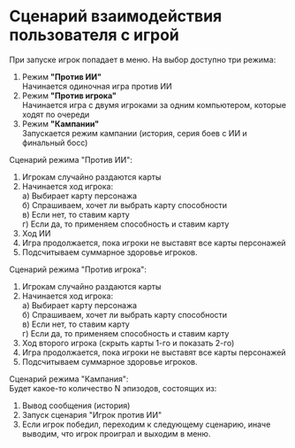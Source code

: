 # Сценарий взаимодействия пользователя с игрой  
  
При запуске игрок попадает в меню. На выбор доступно три режима:  
1. Режим **"Против ИИ"**  
	Начинается одиночная игра против ИИ  
2. Режим **"Против игрока"**  
	Начинается игра с двумя игроками за одним компьютером, которые ходят по очереди  
3. Режим **"Кампании"**  
	Запускается режим кампании (история, серия боев с ИИ и финальный босс)  
  
Сценарий режима "Против ИИ":  
1. Игрокам случайно раздаются карты  
2. Начинается ход игрока:  
	а) Выбирает карту персонажа  
	б) Спрашиваем, хочет ли выбрать карту способности  
	в) Если нет, то ставим карту  
	г) Если да, то применяем способность и ставим карту  
3. Ход ИИ  
4. Игра продолжается, пока игроки не выставят все карты персонажей  
5. Подсчитываем суммарное здоровье игроков.  
  
Сценарий режима "Против игрока":  
1. Игрокам случайно раздаются карты  
2. Начинается ход игрока:  
	а) Выбирает карту персонажа  
	б) Спрашиваем, хочет ли выбрать карту способности  
	в) Если нет, то ставим карту  
	г) Если да, то применяем способность и ставим карту  
3. Ход второго игрока (скрыть карты 1-го и показать 2-го)  
4. Игра продолжается, пока игроки не выставят все карты персонажей  
5. Подсчитываем суммарное здоровье игроков.  
  
Сценарий режима "Кампания":  
Будет какое-то количество N эпизодов, состоящих из:  
1. Вывод сообщения (история)  
2. Запуск сценария "Игрок против ИИ"  
3. Если игрок победил, переходим к следующему сценарию, иначе выводим, что игрок проиграл и выходим в меню.  